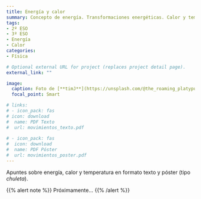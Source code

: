 ```yaml
---
title: Energía y calor
summary: Concepto de energía. Transformaciones energéticas. Calor y temperatura. `PRÓXIMAMENTE`
tags:
- 2º ESO
- 3º ESO
- Energía
- Calor
categories:
- Física

# Optional external URL for project (replaces project detail page).
external_link: ""

image:
  caption: Foto de [**timJ**](https://unsplash.com/@the_roaming_platypus) en [Unsplash](https://unsplash.com)
  focal_point: Smart

# links:
# - icon_pack: fas
# icon: download
#  name: PDF Texto
#  url: movimientos_texto.pdf
  
# - icon_pack: fas
#  icon: download
#  name: PDF Póster
#  url: movimientos_poster.pdf  
---
```


Apuntes sobre energía, calor y temperatura en formato texto y póster (tipo _chuleta_).

{{% alert note %}}
Próximamente...
{{% /alert %}}